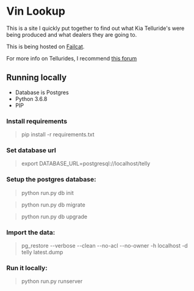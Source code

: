 # Vin Lookup

This is a site I quickly put together to find out what Kia Telluride's were being produced and what dealers they are going to.

This is being hosted on [Failcat](http://failcat.com/).

For more info on Tellurides, I recommend [this forum](https://tellurideforum.org/)


## Running locally
- Database is Postgres
- Python 3.6.8
- PIP

### Install requirements
> pip install -r requirements.txt

### Set database url
> export DATABASE_URL=postgresql://localhost/telly

### Setup the postgres database:

> python run.py db init

> python run.py db migrate

> python run.py db upgrade

### Import the data:

> pg_restore --verbose --clean --no-acl --no-owner -h localhost -d telly latest.dump

### Run it locally:
> python run.py runserver

